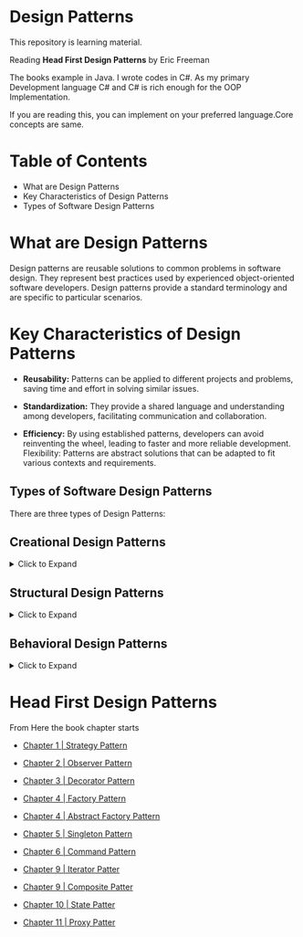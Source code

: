 # Design Patterns

This repository is learning material.

Reading **Head First Design Patterns** by Eric Freeman

The books example in Java. I wrote codes in C#. As my primary Development language C# and C# is rich enough for the OOP Implementation.

If you are reading this, you can implement on your preferred language.Core concepts are same.

# Table of Contents

- What are Design Patterns
- Key Characteristics of Design Patterns
- Types of Software Design Patterns

# What are Design Patterns

Design patterns are reusable solutions to common problems in software design. They represent best practices used by experienced object-oriented software developers. Design patterns provide a standard terminology and are specific to particular scenarios.

# Key Characteristics of Design Patterns

- **Reusability:** Patterns can be applied to different projects and problems, saving time and effort in solving similar issues.

- **Standardization:** They provide a shared language and understanding among developers, facilitating communication and collaboration.

- **Efficiency:** By using established patterns, developers can avoid reinventing the wheel, leading to faster and more reliable development.
  Flexibility: Patterns are abstract solutions that can be adapted to fit various contexts and requirements.

## Types of Software Design Patterns

There are three types of Design Patterns:

<!-- - Creational Design Pattern
- Structural Design Pattern
- Behavioral Design Pattern -->
<h2> Creational Design Patterns </h2>
<details> 
<summary> Click to Expand </summary>
Creational Design Pattern abstract the instantiation process. They help in making a system independent of how its objects are created, composed and represented.

1. **Factory Method Design Pattern:**
   The Factory Method pattern is used to create objects without specifying the exact class of object that will be created. This pattern is useful when you need to decouple the creation of an object from its implementation.

2. **Abstract Factory Method Design Pattern:**
   Abstract Factory pattern is almost similar to Factory Pattern and is considered as another layer of abstraction over factory pattern. Abstract Factory patterns work around a super-factory which creates other factories.

3. **Singleton Method Design Pattern:**
   The Singleton method or Singleton Design pattern is one of the simplest design patterns. It ensures a class only has one instance, and provides a global point of access to it.

4. **Prototype Method Design Pattern:**
   Prototype allows us to hide the complexity of making new instances from the client. The concept is to copy an existing object rather than creating a new instance from scratch, something that may include costly operations. The existing object acts as a prototype and contains the state of the object.

5. **Builder Method Design Pattern:**
   Builder pattern aims to “Separate the construction of a complex object from its representation so that the same construction process can create different representations.” It is used to construct a complex object step by step and the final step will return the object.
</details>

<h2>Structural Design Patterns </h2>
<details> 
<summary> Click to Expand </summary>
Structural Design Patterns are concerned with how classes and objects are composed to form larger structures. Structural class patterns use inheritance to compose interfaces or implementations.

1. **Adapter Method Design Pattern:**
   The adapter pattern convert the interface of a class into another interface clients expect. Adapter lets classes work together that couldn’t otherwise because of incompatible interfaces.

2. **Bridge Method Design Pattern:**
   The bridge pattern allows the Abstraction and the Implementation to be developed independently and the client code can access only the Abstraction part without being concerned about the Implementation part.

3. **Composite Method Design Pattern:**
   Composite pattern is a partitioning design pattern and describes a group of objects that is treated the same way as a single instance of the same type of object. The intent of a composite is to “compose” objects into tree structures to represent part-whole hierarchies.

4. **Decorator Method Design Pattern:**
   It allows us to dynamically add functionality and behavior to an object without affecting the behavior of other existing objects within the same class. We use inheritance to extend the behavior of the class. This takes place at compile-time, and all the instances of that class get the extended behavior.

5. **Facade Method Design Pattern:**
   Facade Method Design Pattern provides a unified interface to a set of interfaces in a subsystem. Facade defines a high-level interface that makes the subsystem easier to use.

6. **Flyweight Method Design Pattern:**
   This pattern provides ways to decrease object count thus improving application required objects structure. Flyweight pattern is used when we need to create a large number of similar objects.

7. **Proxy Method Design Pattern:**
   Proxy means ‘in place of’, representing’ or ‘in place of’ or ‘on behalf of’ are literal meanings of proxy and that directly explains Proxy Design Pattern. Proxies are also called surrogates, handles, and wrappers. They are closely related in structure, but not purpose, to Adapters and Decorators.
</details>
<h2> Behavioral Design Patterns </h2>
<details> 
<summary> Click to Expand </summary>
Behavioral Patterns are concerned with algorithms and the assignment of responsibilities between objects. Behavioral patterns describe not just patterns of objects or classes but also the patterns of communication between them. These patterns characterize complex control flow that’s difficult to follow at run-time.

1. **Chain Of Responsibility Method Design Pattern:**
   Chain of responsibility pattern is used to achieve loose coupling in software design where a request from the client is passed to a chain of objects to process them. Later, the object in the chain will decide themselves who will be processing the request and whether the request is required to be sent to the next object in the chain or not.

2. **Command Method Design Pattern:**
   The Command Pattern is a behavioral design pattern that turns a request into a stand-alone object, containing all the information about the request. This object can be passed around, stored, and executed at a later time

3. **Interpreter Method Design Pattern:**
   Interpreter pattern is used to defines a grammatical representation for a language and provides an interpreter to deal with this grammar.

4. **Mediator Method Design Pattern:**
   It enables decoupling of objects by introducing a layer in between so that the interaction between objects happen via the layer.

5. **Memento Method Design Patterns:**
   It is used to restore state of an object to a previous state. As your application is progressing, you may want to save checkpoints in your application and restore back to those checkpoints later. Intent of Memento Design pattern is without violating encapsulation, capture and externalize an object’s internal state so that the object can be restored to this state later.

6. **Observer Method Design Pattern:**
   It defines a one-to-many dependency between objects, so that when one object (the subject) changes its state, all its dependents (observers) are notified and updated automatically.

7. **State Method Design Pattern**
   A state design pattern is used when an Object changes its behavior based on its internal state. If we have to change the behavior of an object based on its state, we can have a state variable in the Object and use the if-else condition block to perform different actions based on the state.

8. **Strategy Method Design Pattern:**
   The Strategy Design Pattern allows the behavior of an object to be selected at runtime. It is one of the Gang of Four (GoF) design patterns, which are widely used in object-oriented programming. The Strategy pattern is based on the idea of encapsulating a family of algorithms into separate classes that implement a common interface.

9. **Template Method Design Pattern:**
   Template method design pattern is to define an algorithm as a skeleton of operations and leave the details to be implemented by the child classes. The overall structure and sequence of the algorithm are preserved by the parent class.

10. **Visitor Method Design Pattern:**
    It is used when we have to perform an operation on a group of similar kind of Objects. With the help of visitor pattern, we can move the operational logic from the objects to another class.

</details>
<h1>Head First Design Patterns</h1>
From Here the book chapter starts

- [Chapter 1 | Strategy Pattern](./DesignPatterns/Singleton/README.md)

- [Chapter 2 | Observer Pattern](./DesignPatterns/Observer/README.md)

- [Chapter 3 | Decorator Pattern](./DesignPatterns/Decorator/RADME.md)

- [Chapter 4 | Factory Pattern](./DesignPatterns/Factory/README.md)

- [Chapter 4 | Abstract Factory Pattern](./DesignPatterns/AbstractFactory/README.md)
- [Chapter 5 | Singleton Pattern](./DesignPatterns/Singleton/README.md)
- [Chapter 6 | Command Pattern](./DesignPatterns/Command/README.md)
- [Chapter 9 | Iterator Patter](./DesignPatterns/Iterator/README.md)
- [Chapter 9 | Composite Patter](./DesignPatterns/Composite/README.md)
- [Chapter 10 | State Patter](./DesignPatterns/State/README.md)
- [Chapter 11 | Proxy Patter](./DesignPatterns/Proxy/README.md)

